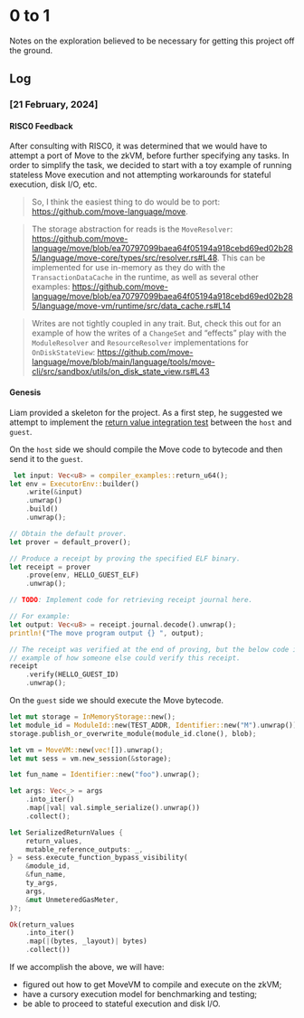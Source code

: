 # 0 to 1
Notes on the exploration believed to be necessary for getting this project off the ground.

## Log
### [21 February, 2024] 

#### RISC0 Feedback
After consulting with RISC0, it was determined that we would have to attempt a port of Move to the zkVM, before further specifying any tasks. In order to simplify the task, we decided to start with a toy example of running stateless Move execution and not attempting workarounds for stateful execution, disk I/O, etc.

> So, I think the easiest thing to do would be to port: https://github.com/move-language/move.

> The storage abstraction for reads is the `MoveResolver`: https://github.com/move-language/move/blob/ea70797099baea64f05194a918cebd69ed02b285/language/move-core/types/src/resolver.rs#L48. This can be implemented for use in-memory as they do with the `TransactionDataCache` in the runtime, as well as several other examples: https://github.com/move-language/move/blob/ea70797099baea64f05194a918cebd69ed02b285/language/move-vm/runtime/src/data_cache.rs#L14

> Writes are not tightly coupled in any trait. But, check this out for an example of how the writes of a `ChangeSet` and “effects” play with the `ModuleResolver` and `ResourceResolver` implementations for `OnDiskStateView`: https://github.com/move-language/move/blob/main/language/tools/move-cli/src/sandbox/utils/on_disk_state_view.rs#L43

#### Genesis
Liam provided a skeleton for the project. As a first step, he suggested we attempt to implement the [return value integration test](https://github.com/movemntdev/move/blob/zkp/language/move-vm/integration-tests/src/tests/return_value_tests.rs) between the `host` and `guest`.

On the `host` side we should compile the Move code to bytecode and then send it to the `guest`.

```rust
 let input: Vec<u8> = compiler_examples::return_u64();
let env = ExecutorEnv::builder()
    .write(&input)
    .unwrap()
    .build()
    .unwrap();

// Obtain the default prover.
let prover = default_prover();

// Produce a receipt by proving the specified ELF binary.
let receipt = prover
    .prove(env, HELLO_GUEST_ELF)
    .unwrap();

// TODO: Implement code for retrieving receipt journal here.

// For example:
let output: Vec<u8> = receipt.journal.decode().unwrap();
println!("The move program output {} ", output);

// The receipt was verified at the end of proving, but the below code is an
// example of how someone else could verify this receipt.
receipt
    .verify(HELLO_GUEST_ID)
    .unwrap();
```

On the `guest` side we should execute the Move bytecode.

```rust 
let mut storage = InMemoryStorage::new();
let module_id = ModuleId::new(TEST_ADDR, Identifier::new("M").unwrap());
storage.publish_or_overwrite_module(module_id.clone(), blob);

let vm = MoveVM::new(vec![]).unwrap();
let mut sess = vm.new_session(&storage);

let fun_name = Identifier::new("foo").unwrap();

let args: Vec<_> = args
    .into_iter()
    .map(|val| val.simple_serialize().unwrap())
    .collect();

let SerializedReturnValues {
    return_values,
    mutable_reference_outputs: _,
} = sess.execute_function_bypass_visibility(
    &module_id,
    &fun_name,
    ty_args,
    args,
    &mut UnmeteredGasMeter,
)?;

Ok(return_values
    .into_iter()
    .map(|(bytes, _layout)| bytes)
    .collect())
```

If we accomplish the above, we will have:
- figured out how to get MoveVM to compile and execute on the zkVM;
- have a cursory execution model for benchmarking and testing;
- be able to proceed to stateful execution and disk I/O.
